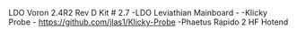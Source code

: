 LDO Voron 2.4R2 Rev D Kit # 2.7
-LDO Leviathian Mainboard - 
-Klicky Probe - https://github.com/jlas1/Klicky-Probe
-Phaetus Rapido 2 HF Hotend
